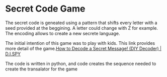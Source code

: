# Secret Code Game

The secret code is geneated using a pattern that shifts every letter with a seed provided at the beggining. A letter could change with Z for example. The encoding allows to create a new secrete language.

The initial intention of this game was to play with kids. This link provides more detail of the game.[How to Decode a Secret Message! (DIY Decoder) | D.I.SPY](https://www.youtube.com/watch?v=0Ef22f48LJU)

The code is written in python, and code creates the sequence needed to create the transalator for the game
